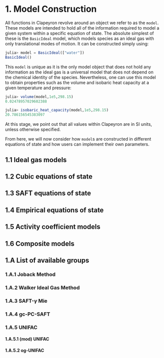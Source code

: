 # 1. Model Construction
All functions in Clapeyron revolve around an object we refer to as the `model`. These models are intended to hold all of the information required to model a given system within a specific equation of state. The absolute simplest of these is the `BasicIdeal` model, which models species as an ideal gas with only translational modes of motion. It can be constructed simply using:
```julia
julia> model = BasicIdeal(["water"])
BasicIdeal()
```
This `model` is unique as it is the only model object that does not hold any information as the ideal gas is a universal model that does not depend on the chemical identity of the species. Nevertheless, one can use this model to obtain properties such as the volume and isobaric heat capacity at a given temperature and pressure:
```julia
julia> volume(model,1e5,298.15)
0.02478957029602388

julia> isobaric_heat_capacity(model,1e5,298.15)
20.786156545383097
```
At this stage, we point out that all values within Clapeyron are in SI units, unless otherwise specified.

From here, we will now consider how `model`s are constructed in different equations of state and how users can implement their own parameters.

## 1.1 Ideal gas models

## 1.2 Cubic equations of state

## 1.3 SAFT equations of state

## 1.4 Empirical equations of state

## 1.5 Activity coefficient models

## 1.6 Composite models

## 1.A List of available groups
### 1.A.1 Joback Method
### 1.A.2 Walker Ideal Gas Method
### 1.A.3 SAFT-$\gamma$ Mie
### 1.A.4 gc-PC-SAFT
### 1.A.5 UNIFAC
#### 1.A.5.1 (mod) UNIFAC
#### 1.A.5.2 og-UNIFAC

